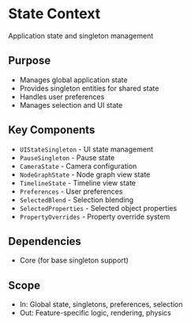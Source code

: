 # State Context

Application state and singleton management

## Purpose

- Manages global application state
- Provides singleton entities for shared state
- Handles user preferences
- Manages selection and UI state

## Key Components

- `UIStateSingleton` - UI state management
- `PauseSingleton` - Pause state
- `CameraState` - Camera configuration
- `NodeGraphState` - Node graph view state
- `TimelineState` - Timeline view state
- `Preferences` - User preferences
- `SelectedBlend` - Selection blending
- `SelectedProperties` - Selected object properties
- `PropertyOverrides` - Property override system

## Dependencies

- Core (for base singleton support)

## Scope

- In: Global state, singletons, preferences, selection
- Out: Feature-specific logic, rendering, physics